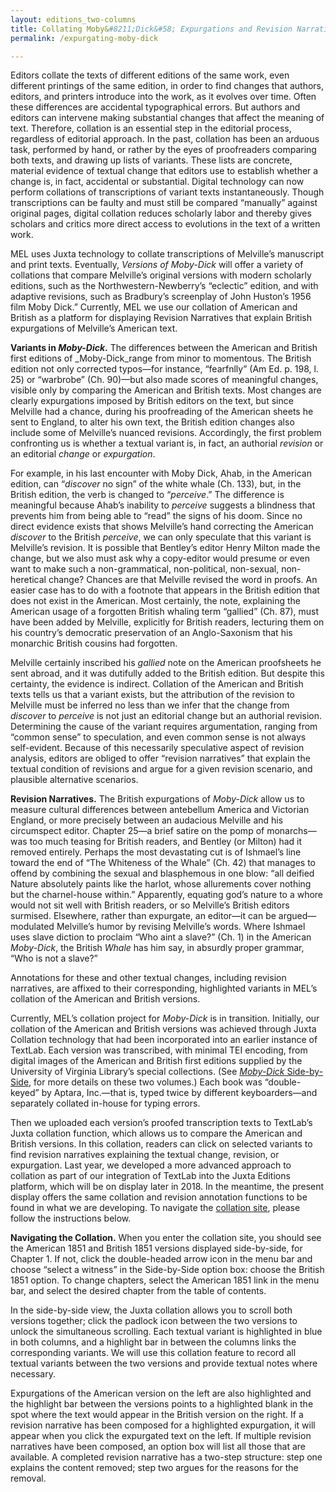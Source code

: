 ```yaml
---
layout: editions_two-columns
title: Collating Moby&#8211;Dick&#58; Expurgations and Revision Narratives
permalink: /expurgating-moby-dick

---
```


Editors collate the texts of different editions of the same work, even different printings of the same edition, in order to find changes that authors, editors, and printers introduce into the work, as it evolves over time. Often these differences are accidental typographical errors. But authors and editors can intervene making substantial changes that affect the meaning of text. Therefore, collation is an essential step in the editorial process, regardless of editorial approach. In the past, collation has been an arduous task, performed by hand, or rather by the eyes of proofreaders comparing both texts, and drawing up lists of variants. These lists are concrete, material evidence of textual change that editors use to establish whether a change is, in fact, accidental or substantial. Digital technology can now perform collations of transcriptions of variant texts instantaneously. Though transcriptions can be faulty and must still be compared “manually” against original pages, digital collation reduces scholarly labor and thereby gives scholars and critics more direct access to evolutions in the text of a written work.

MEL uses Juxta technology to collate transcriptions of Melville’s manuscript and print texts. Eventually,  _Versions of Moby-Dick_  will offer a variety of collations that compare Melville’s original versions with modern scholarly editions, such as the Northwestern-Newberry’s “eclectic” edition, and with adaptive revisions, such as Bradbury’s screenplay of John Huston’s 1956 film Moby Dick.” Currently, MEL we use our collation of American and British as a platform for displaying Revision Narratives that explain British expurgations of Melville’s American text.

**Variants in  _Moby-Dick_.** The differences between the American and British first editions of  _Moby-Dick_range from minor to momentous. The British edition not only corrected typos—for instance, “fearfnlly” (Am Ed. p. 198, l. 25) or “warbrobe” (Ch. 90)—but also made scores of meaningful changes, visible only by comparing the American and British texts. Most changes are clearly expurgations imposed by British editors on the text, but since Melville had a chance, during his proofreading of the American sheets he sent to England, to alter his own text, the British edition changes also include some of Melville’s nuanced revisions. Accordingly, the first problem confronting us is whether a textual variant is, in fact, an authorial  _revision_  or an editorial  _change_  or  _expurgation_.

For example, in his last encounter with Moby Dick, Ahab, in the American edition, can “_discover_  no sign” of the white whale (Ch. 133), but, in the British edition, the verb is changed to “_perceive_.” The difference is meaningful because Ahab’s inability to  _perceive_  suggests a blindness that prevents him from being able to “read” the signs of his doom. Since no direct evidence exists that shows Melville’s hand correcting the American  _discover_  to the British  _perceive_, we can only speculate that this variant is Melville’s revision. It is possible that Bentley’s editor Henry Milton made the change, but we also must ask why a copy-editor would presume or even want to make such a non-grammatical, non-political, non-sexual, non-heretical change? Chances are that Melville revised the word in proofs. An easier case has to do with a footnote that appears in the British edition that does not exist in the American. Most certainly, the note, explaining the American usage of a forgotten British whaling term “gallied” (Ch. 87), must have been added by Melville, explicitly for British readers, lecturing them on his country’s democratic preservation of an Anglo-Saxonism that his monarchic British cousins had forgotten.

Melville certainly inscribed his  _gallied_  note on the American proofsheets he sent abroad, and it was dutifully added to the British edition. But despite this certainty, the evidence is indirect. Collation of the American and British texts tells us that a variant exists, but the attribution of the revision to Melville must be inferred no less than we infer that the change from  _discover_ to  _perceive_  is not just an editorial change but an authorial revision. Determining the cause of the variant requires argumentation, ranging from “common sense” to speculation, and even common sense is not always self-evident. Because of this necessarily speculative aspect of revision analysis, editors are obliged to offer “revision narratives” that explain the textual condition of revisions and argue for a given revision scenario, and plausible alternative scenarios.

**Revision Narratives.** The British expurgations of  _Moby-Dick_  allow us to measure cultural differences between antebellum America and Victorian England, or more precisely between an audacious Melville and his circumspect editor. Chapter 25—a brief satire on the pomp of monarchs—was too much teasing for British readers, and Bentley (or Milton) had it removed entirely. Perhaps the most devastating cut is of Ishmael’s line toward the end of “The Whiteness of the Whale” (Ch. 42) that manages to offend by combining the sexual and blasphemous in one blow: “all deified Nature absolutely paints like the harlot, whose allurements cover nothing but the charnel-house within.” Apparently, equating god’s nature to a whore would not sit well with British readers, or so Melville’s British editors surmised. Elsewhere, rather than expurgate, an editor—it can be argued—modulated Melville’s humor by revising Melville’s words. Where Ishmael uses slave diction to proclaim “Who aint a slave?” (Ch. 1) in the American  _Moby-Dick_, the British  _Whale_  has him say, in absurdly proper grammar, “Who is not a slave?”

Annotations for these and other textual changes, including revision narratives, are affixed to their corresponding, highlighted variants in MEL’s collation of the American and British versions.

Currently, MEL’s collation project for  _Moby-Dick_  is in transition. Initially, our collation of the American and British versions was achieved through Juxta Collation technology that had been incorporated into an earlier instance of TextLab. Each version was transcribed, with minimal TEI encoding, from digital images of the American and British first editions supplied by the University of Virginia Library’s special collections. (See  [_Moby-Dick_  Side-by-Side](/moby-dick-side-by-side.html), for more details on these two volumes.) Each book was “double-keyed” by Aptara, Inc.—that is, typed twice by different keyboarders—and separately collated in-house for typing errors.

Then we uploaded each version’s proofed transcription texts to TextLab’s Juxta collation function, which allows us to compare the American and British versions. In this collation, readers can click on selected variants to find revision narratives explaining the textual change, revision, or expurgation. Last year, we developed a more advanced approach to collation as part of our integration of TextLab into the Juxta Editions platform, which will be on display later in 2018. In the meantime, the present display offers the same collation and revision annotation functions to be found in what we are developing. To navigate the  [collation site](http://mel.hofstra.edu/juxta/moby-dick/0/3/sbs?compareTo=1), please follow the instructions below.

**Navigating the Collation.** When you enter the collation site, you should see the American 1851 and British 1851 versions displayed side-by-side, for Chapter 1. If not, click the double-headed arrow icon in the menu bar and choose “select a witness” in the Side-by-Side option box: choose the British 1851 option. To change chapters, select the American 1851 link in the menu bar, and select the desired chapter from the table of contents.

In the side-by-side view, the Juxta collation allows you to scroll both versions together; click the padlock icon between the two versions to unlock the simultaneous scrolling. Each textual variant is highlighted in blue in both columns, and a highlight bar in between the columns links the corresponding variants. We will use this collation feature to record all textual variants between the two versions and provide textual notes where necessary.

Expurgations of the American version on the left are also highlighted and the highlight bar between the versions points to a highlighted blank in the spot where the text would appear in the British version on the right. If a revision narrative has been composed for a highlighted expurgation, it will appear when you click the expurgated text on the left. If multiple revision narratives have been composed, an option box will list all those that are available. A completed revision narrative has a two-step structure: step one explains the content removed; step two argues for the reasons for the removal.
